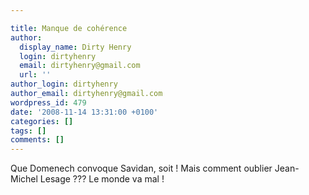 ```yaml
---

title: Manque de cohérence
author:
  display_name: Dirty Henry
  login: dirtyhenry
  email: dirtyhenry@gmail.com
  url: ''
author_login: dirtyhenry
author_email: dirtyhenry@gmail.com
wordpress_id: 479
date: '2008-11-14 13:31:00 +0100'
categories: []
tags: []
comments: []
---
```

Que Domenech convoque Savidan, soit ! Mais comment oublier Jean-Michel Lesage ??? Le monde va mal !
